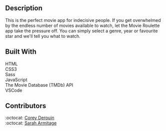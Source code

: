 ## Description

This is the perfect movie app for indecisive people.  If you get overwhelmed by the endless number of movies available to watch, let the Movie Roulette app take the pressure off. You can simply select a genre, year or favourite star and we'll tell you what to watch.

## Built With

HTML <br>
CSS3 <br>
Sass <br>
JavaScript <br>
The Movie Database (TMDb) API <br>
VSCode <br>

## Contributors

:octocat: [Corey Derouin](https://github.com/corey-codes) <br>
:octocat: [Sarah Armitage ](https://github.com/SSArmitage)
